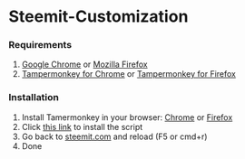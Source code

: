 Steemit-Customization
===================

### Requirements
1. [Google Chrome](https://www.google.de/chrome/browser/desktop/index.html) or [Mozilla Firefox](https://www.mozilla.org/de/firefox/)
2. [Tampermonkey for Chrome](https://chrome.google.com/webstore/detail/tampermonkey/dhdgffkkebhmkfjojejmpbldmpobfkfo?hl=de) or [Tampermonkey for Firefox](https://addons.mozilla.org/de/firefox/addon/tampermonkey/)

### Installation
1. Install Tamermonkey in your browser: [Chrome](https://chrome.google.com/webstore/detail/tampermonkey/dhdgffkkebhmkfjojejmpbldmpobfkfo?hl=de) or [Firefox](https://addons.mozilla.org/de/firefox/addon/tampermonkey/)
2. Click [this link](https://raw.githubusercontent.com/drookyn/steemit-customization/master/dist/syntax-highlighting.user.js) to install the script
3. Go back to [steemit.com](https://steemit.com) and reload (F5 or cmd+r)
4. Done
